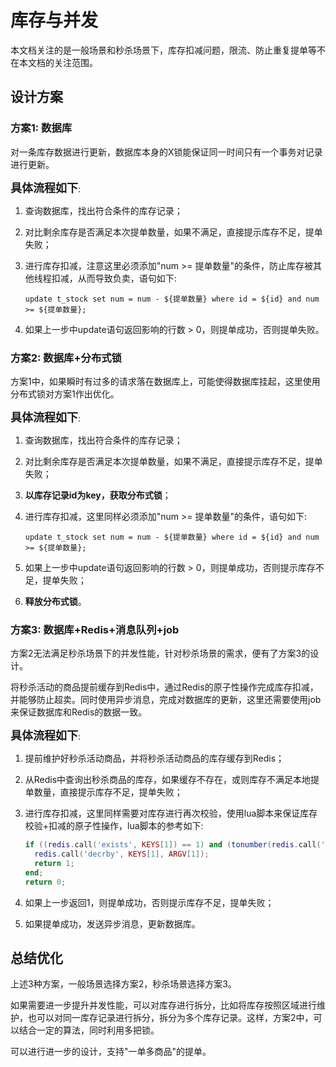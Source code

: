 # 库存与并发

本文档关注的是一般场景和秒杀场景下，库存扣减问题，限流、防止重复提单等不在本文档的关注范围。

## 设计方案

### 方案1: 数据库

对一条库存数据进行更新，数据库本身的X锁能保证同一时间只有一个事务对记录进行更新。

<font style="font-size:18px">**具体流程如下**</font>:

1. 查询数据库，找出符合条件的库存记录；

2. 对比剩余库存是否满足本次提单数量，如果不满足，直接提示库存不足，提单失败；

3. 进行库存扣减，注意这里必须添加"num >= 提单数量"的条件，防止库存被其他线程扣减，从而导致负卖，语句如下:

   ```mysql
   update t_stock set num = num - ${提单数量} where id = ${id} and num >= ${提单数量};
   ```

4. 如果上一步中update语句返回影响的行数 > 0，则提单成功，否则提单失败。

### 方案2: 数据库+分布式锁

方案1中，如果瞬时有过多的请求落在数据库上，可能使得数据库挂起，这里使用分布式锁对方案1作出优化。

<font style="font-size:18px">**具体流程如下**</font>:

1. 查询数据库，找出符合条件的库存记录；

2. 对比剩余库存是否满足本次提单数量，如果不满足，直接提示库存不足，提单失败；

3. **以库存记录id为key，获取分布式锁**；

4. 进行库存扣减，这里同样必须添加"num >= 提单数量"的条件，语句如下:

   ```mysql
   update t_stock set num = num - ${提单数量} where id = ${id} and num >= ${提单数量};
   ```

5. 如果上一步中update语句返回影响的行数 > 0，则提单成功，否则提示库存不足，提单失败；

6. **释放分布式锁**。

### 方案3: 数据库+Redis+消息队列+job

方案2无法满足秒杀场景下的并发性能，针对秒杀场景的需求，便有了方案3的设计。

将秒杀活动的商品提前缓存到Redis中，通过Redis的原子性操作完成库存扣减，并能够防止超卖。同时使用异步消息，完成对数据库的更新，这里还需要使用job来保证数据库和Redis的数据一致。

<font style="font-size:18px">**具体流程如下**</font>:

1. 提前维护好秒杀活动商品，并将秒杀活动商品的库存缓存到Redis；

2. 从Redis中查询出秒杀商品的库存，如果缓存不存在，或则库存不满足本地提单数量，直接提示库存不足，提单失败；

3. 进行库存扣减，这里同样需要对库存进行再次校验，使用lua脚本来保证库存校验+扣减的原子性操作，lua脚本的参考如下:

   ```lua
   if ((redis.call('exists', KEYS[1]) == 1) and (tonumber(redis.call('get', KEYS[1])) >= tonumber(ARGV[1]))) then
     redis.call('decrby', KEYS[1], ARGV[1]);
     return 1;
   end;
   return 0;
   ```

4. 如果上一步返回1，则提单成功，否则提示库存不足，提单失败；

5. 如果提单成功，发送异步消息，更新数据库。



## 总结优化

上述3种方案，一般场景选择方案2，秒杀场景选择方案3。

如果需要进一步提升并发性能，可以对库存进行拆分，比如将库存按照区域进行维护，也可以对同一库存记录进行拆分，拆分为多个库存记录。这样，方案2中，可以结合一定的算法，同时利用多把锁。

可以进行进一步的设计，支持"一单多商品"的提单。

